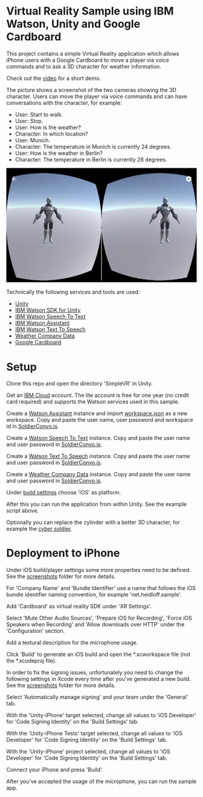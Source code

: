# Virtual Reality Sample using IBM Watson, Unity and Google Cardboard

This project contains a simple Virtual Reality application which allows iPhone users with a Google Cardboard to move a player via voice commands and to ask a 3D character for weather information.

Check out the [video](https://www.youtube.com/watch?v=dAgqvRs0ZaQ) for a short demo.

The picture shows a screenshot of the two cameras showing the 3D character. Users can move the player via voice commands and can have conversations with the character, for example:

* User: Start to walk.
* User: Stop.
* User: How is the weather?
* Character: In which location?
* User: Munich.
* Character: The temperature in Munich is currently 24 degrees.
* User: How is the weather in Berlin?
* Character: The temperature in Berlin is currently 28 degrees.

![alt text](screenshots/demo-small.png "Photo")

Technically the following services and tools are used:

* [Unity](https://unity3d.com/unity)
* [IBM Watson SDK for Unity](https://github.com/watson-developer-cloud/unity-sdk)
* [IBM Watson Speech To Text](https://www.ibm.com/watson/services/speech-to-text/)
* [IBM Watson Assistant](https://www.ibm.com/watson/services/conversation/)
* [IBM Watson Text To Speech](https://www.ibm.com/watson/services/text-to-speech/)
* [Weather Company Data](https://console.bluemix.net/catalog/services/weather-company-data)
* [Google Cardboard](https://vr.google.com/cardboard/)

# Setup

Clone this repo and open the directory 'SimpleVR' in Unity.

Get an [IBM Cloud](https://ibm.biz/nheidloff) account. The lite account is free for one year (no credit card required) and supports the Watson services used in this sample.

Create a [Watson Assistant](https://console.bluemix.net/catalog/services/watson-assistant-formerly-conversation) instance and import [workspace.json](workspace.json) as a new workspace. Copy and paste the user name, user password and workspace id in [SoldierConvo.js](SimpleVR/Assets/SoldierConvo.js).

Create a [Watson Speech To Text](https://console.bluemix.net/catalog/services/speech-to-text) instance. Copy and paste the user name and user password in [SoldierConvo.js](SimpleVR/Assets/SoldierConvo.js).

Create a [Watson Text To Speech](https://console.bluemix.net/catalog/services/text-to-speech) instance. Copy and paste the user name and user password in [SoldierConvo.js](SimpleVR/Assets/SoldierConvo.js).

Create a [Weather Company Data](https://console.bluemix.net/catalog/services/weather-company-data) instance. Copy and paste the user name and user password in [SoldierConvo.js](SimpleVR/Assets/SoldierConvo.js).

Under [build settings](screenshots/ios-build-1.png) choose 'iOS' as platform. 

After this you can run the application from within Unity. See the example script above.

Optionally you can replace the cylinder with a better 3D character, for example the [cyber soldier](https://assetstore.unity.com/packages/3d/characters/robots/cyber-soldier-52064).

# Deployment to iPhone

Under iOS build/player settings some more properties need to be defined. See the [screenshots](screenshots) folder for more details.

For 'Company Name' and 'Bundle Identifier' use a name that follows the iOS bundle identifier naming convention, for example 'net.heidloff.sample'.

Add 'Cardboard' as virtual reality SDK under 'XR Settings'.

Select 'Mute Other Audio Sources', 'Prepare iOS for Recording', 'Force iOS Speakers when Recording' and 'Allow downloads over HTTP' under the 'Configuration' section.

Add a textural description for the microphone usage.

Click 'Build' to generate an iOS build and open the *.xcworkspace file (not the *.xcodeproj file).

In order to fix the signing issues, unfortunately you need to change the following settings in Xcode every time after you've generated a new build. See the [screenshots](screenshots) folder for more details.

Select 'Automatically manage signing' and your team under the 'General' tab.

With the 'Unity-iPhone' target selected, change all values to 'iOS Developer' for 'Code Signing Identity' on the 'Build Settings' tab.

With the 'Unity-iPhone Tests' target selected, change all values to 'iOS Developer' for 'Code Signing Identity' on the 'Build Settings' tab.

With the 'Unity-iPhone' project selected, change all values to 'iOS Developer' for 'Code Signing Identity' on the 'Build Settings' tab.

Connect your iPhone and press 'Build'. 

After you've accepted the usage of the microphone, you can run the sample app.